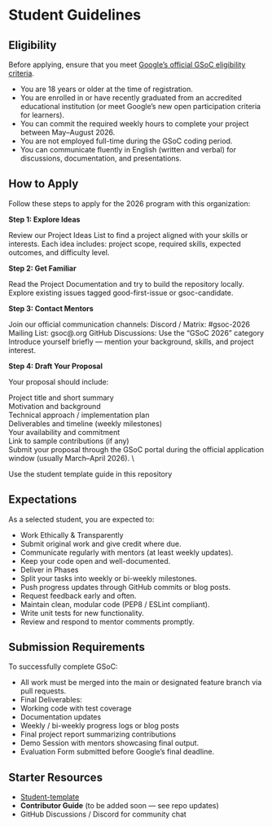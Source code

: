 # Student Guidelines

## Eligibility

Before applying, ensure that you meet [Google’s official GSoC eligibility criteria](https://summerofcode.withgoogle.com/).
 - You are 18 years or older at the time of registration.
 - You are enrolled in or have recently graduated from an accredited educational institution (or meet Google’s new open participation criteria for learners).
 - You can commit the required weekly hours to complete your project between May–August 2026.
 - You are not employed full-time during the GSoC coding period.
 - You can communicate fluently in English (written and verbal) for discussions, documentation, and presentations.

## How to Apply

Follow these steps to apply for the 2026 program with this organization:

**Step 1: Explore Ideas**

Review our Project Ideas List to find a project aligned with your skills or interests.
Each idea includes: project scope, required skills, expected outcomes, and difficulty level.

**Step 2: Get Familiar**

Read the Project Documentation and try to build the repository locally.
Explore existing issues tagged good-first-issue or gsoc-candidate.

**Step 3: Contact Mentors**

Join our official communication channels:
Discord / Matrix: #gsoc-2026
Mailing List: gsoc@<organization>.org
GitHub Discussions: Use the “GSoC 2026” category
Introduce yourself briefly — mention your background, skills, and project interest.

**Step 4: Draft Your Proposal**

Your proposal should include:

Project title and short summary \
Motivation and background \
Technical approach / implementation plan \
Deliverables and timeline (weekly milestones) \
Your availability and commitment \
Link to sample contributions (if any) \
Submit your proposal through the GSoC portal during the official application window (usually March–April 2026). \

Use the student template guide in this repository

## Expectations

As a selected student, you are expected to:
 - Work Ethically & Transparently
 - Submit original work and give credit where due.
 - Communicate regularly with mentors (at least weekly updates).
 - Keep your code open and well-documented.
 - Deliver in Phases
 - Split your tasks into weekly or bi-weekly milestones.
 - Push progress updates through GitHub commits or blog posts.
 - Request feedback early and often.
 - Maintain clean, modular code (PEP8 / ESLint compliant).
 - Write unit tests for new functionality.
 - Review and respond to mentor comments promptly.

## Submission Requirements

To successfully complete GSoC:
- All work must be merged into the main or designated feature branch via pull requests.
- Final Deliverables:
- Working code with test coverage
- Documentation updates
- Weekly / bi-weekly progress logs or blog posts
- Final project report summarizing contributions
- Demo Session with mentors showcasing final output.
- Evaluation Form submitted before Google’s final deadline.

## Starter Resources

- [Student-template](../student-template.md) 
- **Contributor Guide** (to be added soon — see repo updates)
- GitHub Discussions / Discord for community chat
